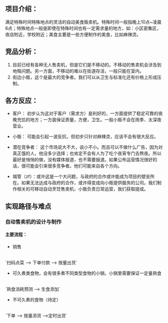 ## 项目介绍：
满足特殊时间特殊地点的灵活的自动美食贩卖机。特殊时间一般指晚上10点~凌晨6点；特殊地点一般是即使在特殊时间也有一定需求量的地方，如：小区密集区，夜店附近，学校附近；美食主要是一些方便制作的美食，比如麻辣烫。

## 竞品分析：
1. 目前已经有各种无人售卖机，但是它们是不移动的。不移动的售卖机会涉及到地租问题。另一方面，不移动的难以在街道存活，一般只能在室内。
2. 街边小贩，这个是最大的竞争者。我们可以从卫生与标准化还有价格上形成压制。

## 各方反应：
* 客户： 初步认为这对于客户（需求方）是利好的，一方面提供了稳定可靠的夜晚充饥的地方；一方面保证质量，方便，卫生。一般小贩不会在雨季、太深夜营业。

* 小贩： 可能会引起一波反抗，但初步只针对麻辣烫，应该不会有很大反应。

* 潜在竞争者： 这个市场说大不大，说小不小。而且可以不做什么广告，因为对真正饿的人，他没多少选择；也肯定不会有人为了吃个夜宵专门去熬夜。所以最好是悄悄的做，没有媒体报道，也不需要报道。如果公布运营情况很好的话，很可能会引来很多竞争者。他们可能来自各个方向。

* 城管（zf）：或许这是一个大问题，与政府的合作或许能成为项目的壁垒所在。如果无法达成与政府的合作，或许得变成向小贩提供服务的公司。我们制作相关的可移动自动烹饪售卖机，小贩负责日常运营，我们获取提成。

## 实现路径与难点
### 自动售卖机的设计与制作
#### 主要流程： 
* 销售
<br>
`扫码点菜 --> 下单付款 --> 按量出货`

* 可久煮类食物，会有很多煮不同类型食物的小锅，小锅里需要保证一定量熟食
<br>
`熟食消耗预测 --> 生食添加`

* 不可久煮的食物（待定）
<br> 
`下单 --> 按量添货 -->定时出货`



